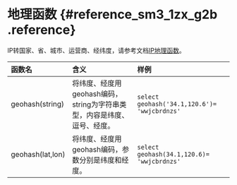 # 地理函数 {#reference_sm3_1zx_g2b .reference}

IP转国家、省、城市、运营商、经纬度，请参考文档[IP地理函数](intl.zh-CN/用户指南/查询与分析/SQL分析语法与功能/IP地理函数.md)。

|函数名|含义|样例|
|:--|:-|:-|
|geohash\(string\)|将纬度、经度用geohash编码，string为字符串类型，内容是纬度、逗号、经度。|`select geohash('34.1,120.6')= 'wwjcbrdnzs'`|
|geohash\(lat,lon\)|将纬度、经度用geohash编码，参数分别是纬度和经度。|`select geohash(34.1,120.6)= 'wwjcbrdnzs'`|

